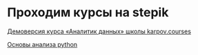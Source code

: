 #  Проходим курсы на stepik

[Демоверсия курса «Аналитик данных» школы karpov.courses](https://stepik.org/course/74457)

 [Основы анализа python](https://stepik.org/course/116618/syllabus)